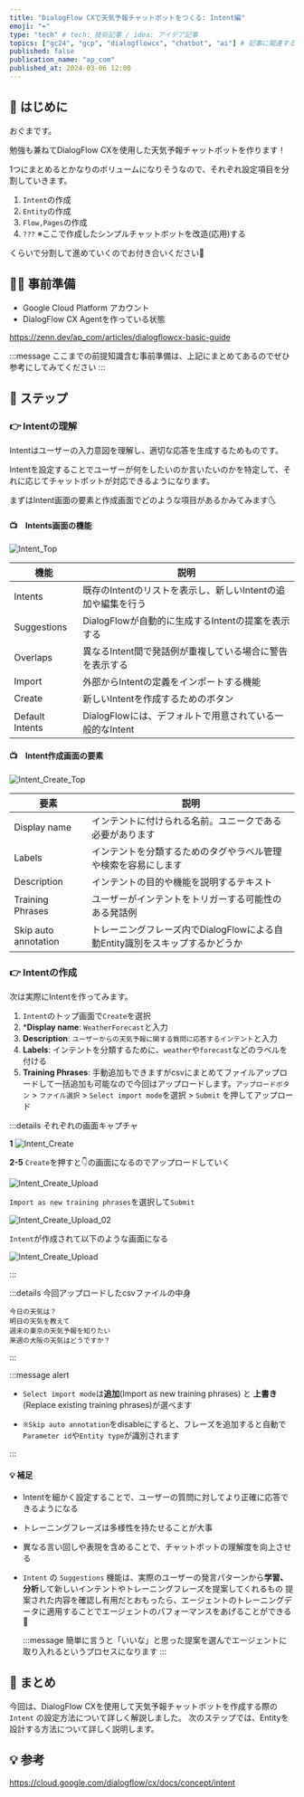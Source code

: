 ```yaml
---
title: "DialogFlow CXで天気予報チャットボットをつくる: Intent編"
emoji: "☔"
type: "tech" # tech: 技術記事 / idea: アイデア記事
topics: ["gc24", "gcp", "dialogflowcx", "chatbot", "ai"] # 記事に関連するトピックをここに入力
published: false
publication_name: "ap_com"
published_at: 2024-03-06 12:00
---
```


## 🌟 はじめに

おぐまです。

勉強も兼ねてDialogFlow CXを使用した天気予報チャットボットを作ります！

1つにまとめるとかなりのボリュームになりそうなので、それぞれ設定項目を分割していきます。

1. `Intent`の作成
2. `Entity`の作成
3. `Flow,Pages`の作成
4. `???` ※ここで作成したシンプルチャットボットを改造(応用)する

くらいで分割して進めていくのでお付き合いください💆

## 👷‍♂️ 事前準備

- Google Cloud Platform アカウント
- DialogFlow CX Agentを作っている状態

https://zenn.dev/ap_com/articles/dialogflowcx-basic-guide

:::message
ここまでの前提知識含む事前準備は、上記にまとめてあるのでぜひ参考にしてみてください
:::

## 📖 ステップ

### 👉 Intentの理解

Intentはユーザーの入力意図を理解し、適切な応答を生成するためものです。

Intentを設定することでユーザーが何をしたいのか言いたいのかを特定して、それに応じてチャットボットが対応できるようになります。

まずはIntent画面の要素と作成画面でどのような項目があるかみてみます🌜

#### 📺　Intents画面の機能

![Intent_Top](/images/dialogflow-chatbot-shuzo-weather-forecast-intent/Intent_Top.jpg)

| 機能              | 説明                                                  |
|-----------------|-----------------------------------------------------|
| Intents         | 既存のIntentのリストを表示し、新しいIntentの追加や編集を行う |
| Suggestions     | DialogFlowが自動的に生成するIntentの提案を表示する         |
| Overlaps        | 異なるIntent間で発話例が重複している場合に警告を表示する     |
| Import          | 外部からIntentの定義をインポートする機能                 |
| Create          | 新しいIntentを作成するためのボタン                     |
| Default Intents | DialogFlowには、デフォルトで用意されている一般的なIntent   |

#### 📺　Intent作成画面の要素

![Intent_Create_Top](/images/dialogflow-chatbot-shuzo-weather-forecast-intent/Intent_Create_Top.jpg)

| 要素                 | 説明                                                  |
|--------------------|-----------------------------------------------------|
| Display name       | インテントに付けられる名前。ユニークである必要があります           |
| Labels             | インテントを分類するためのタグやラベル管理や検索を容易にします      |
| Description        | インテントの目的や機能を説明するテキスト                         |
| Training Phrases   | ユーザーがインテントをトリガーする可能性のある発話例               |
| Skip auto annotation | トレーニングフレーズ内でDialogFlowによる自動Entity識別をスキップするかどうか |

### 👉 Intentの作成

次は実際にIntentを作ってみます。

1. `Intent`のトップ画面で`Create`を選択
2. ***Display name**: `WeatherForecast`と入力
3. **Description**: `ユーザーからの天気予報に関する質問に応答するインテント`と入力
4. **Labels**: インテントを分類するために、`weather`や`forecast`などのラベルを付ける
5. **Training Phrases**: 手動追加もできますがcsvにまとめてファイルアップロードして一括追加も可能なので今回はアップロードします。`アップロードボタン` > `ファイル選択` > `Select import mode`を選択 > `Submit` を押してアップロード

:::details それぞれの画面キャプチャ

**1**
![Intent_Create](/images/dialogflow-chatbot-shuzo-weather-forecast-intent/Intent_Create.jpg)

**2-5**
`Create`を押すと👇の画面になるのでアップロードしていく

![Intent_Create_Upload](/images/dialogflow-chatbot-shuzo-weather-forecast-intent/Intent_Create_Upload.jpg)

`Import as new training phrases`を選択して`Submit`

![Intent_Create_Upload_02](/images/dialogflow-chatbot-shuzo-weather-forecast-intent/Intent_Create_Upload_02.jpg)

`Intent`が作成されて以下のような画面になる

![Intent_Create_Upload](/images/dialogflow-chatbot-shuzo-weather-forecast-intent/Intent_Create_TraningPhrase.jpg)

:::

:::details 今回アップロードしたcsvファイルの中身

```csv
今日の天気は？
明日の天気を教えて
週末の東京の天気予報を知りたい
来週の大阪の天気はどうですか？
```

:::

:::message alert

- `Select import mode`は**追加**(Import as new training phrases) と **上書き**(Replace existing training phrases)が選べます

- `※Skip auto annotation`をdisableにすると、フレーズを追加すると自動で`Parameter id`や`Entity type`が識別されます

:::

#### 💡 補足

- Intentを細かく設定することで、ユーザーの質問に対してより正確に応答できるようになる
- トレーニングフレーズは多様性を持たせることが大事
- 異なる言い回しや表現を含めることで、チャットボットの理解度を向上させる
- `Intent` の `Suggestions` 機能は、実際のユーザーの発言パターンから**学習、分析**して新しいインテントやトレーニングフレーズを提案してくれるもの
  提案された内容を確認し有用だとおもったら、エージェントのトレーニングデータに適用することでエージェントのパフォーマンスをあげることができる🕺

  :::message
  簡単に言うと「いいな」と思った提案を選んでエージェントに取り入れるというプロセスになります
  :::

## 🎉 まとめ

今回は、DialogFlow CXを使用して天気予報チャットボットを作成する際の `Intent` の設定方法について詳しく解説しました。
次のステップでは、Entityを設計する方法について詳しく説明します。

## 💡 参考

https://cloud.google.com/dialogflow/cx/docs/concept/intent
